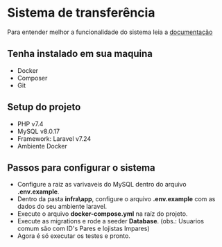 # Sistema de transferência

Para entender melhor a funcionalidade do sistema leia a [documentação](https://drive.google.com/file/d/1zYsOgMEg4IzVyleSFWnRp0AXCAbhHJys/view?usp=sharing)

## Tenha instalado em sua maquina

- Docker
- Composer
- Git

## Setup do projeto

- PHP v7.4
- MySQL v8.0.17
- Framework: Laravel v7.24
- Ambiente Docker

## Passos para configurar o sistema

- Configure a raiz as varivaveis do MySQL dentro do arquivo **.env.example**.
- Dentro da pasta **infra\app**, configure o arquivo **.env.example** com as dados do seu ambiente laravel.
- Execute o arquivo **docker-compose.yml** na raíz do projeto.
- Execute as migrations e rode a seeder **Database**. (obs.: Usuarios comum são com ID's Pares e lojistas Impares)
- Agora é só executar os testes e pronto.